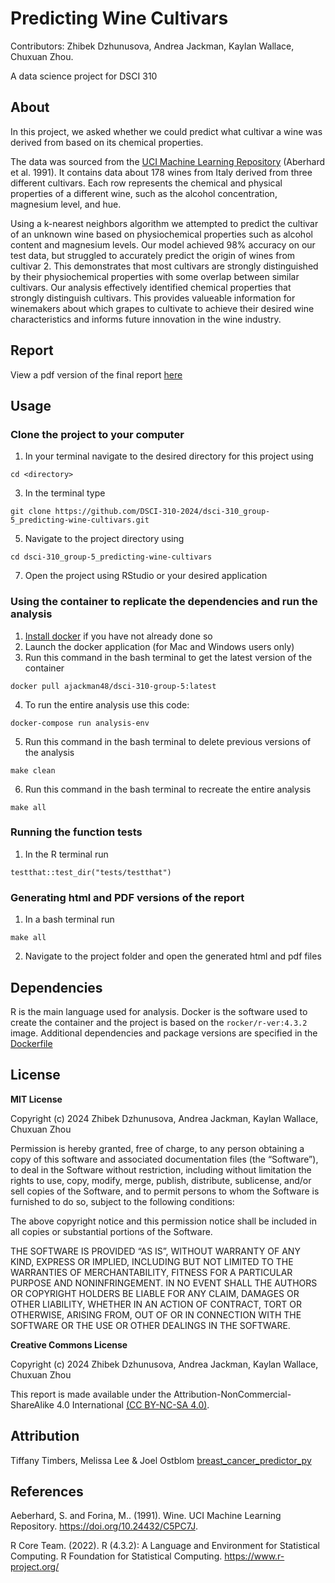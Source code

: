# Predicting Wine Cultivars

Contributors:
Zhibek Dzhunusova, Andrea Jackman, Kaylan Wallace, Chuxuan Zhou.

A data science project for DSCI 310

## About 
 
In this project, we asked whether we could predict what cultivar a wine was derived from based on its chemical properties.

The data was sourced from the [UCI Machine Learning Repository](https://doi.org/10.24432/C5PC7J) (Aberhard et al. 1991). It contains data about 178 wines from Italy derived from three different cultivars. Each row represents the chemical and physical properties of a different wine, such as the alcohol concentration, magnesium level, and hue.

Using a k-nearest neighbors algorithm we attempted to predict the cultivar of an unknown wine based on physiochemical properties such as alcohol content and magnesium levels. Our model achieved 98% accuracy on our test data, but struggled to accurately predict the origin of wines from cultivar 2. This demonstrates that most cultivars are strongly distinguished by their physiochemical properties with some overlap between similar cultivars. Our analysis effectively identified chemical properties that strongly distinguish cultivars. This provides valueable information for winemakers about which grapes to cultivate to achieve their desired wine characteristics and informs future innovation in the wine industry.

## Report

View a pdf version of the final report [here](https://github.com/DSCI-310-2024/dsci-310_group-5_predicting-wine-cultivars/blob/main/reports/report.pdf)

## Usage

### Clone the project to your computer

1. In your terminal navigate to the desired directory for this project using
```
cd <directory>
```
3. In the terminal type
```
git clone https://github.com/DSCI-310-2024/dsci-310_group-5_predicting-wine-cultivars.git
```
5. Navigate to the project directory using
```
cd dsci-310_group-5_predicting-wine-cultivars
```
7. Open the project using RStudio or your desired application

### Using the container to replicate the dependencies and run the analysis

1. [Install docker](https://www.docker.com/get-started/) if you have not already done so
2. Launch the docker application (for Mac and Windows users only)
3. Run this command in the bash terminal to get the latest version of the container 
```
docker pull ajackman48/dsci-310-group-5:latest
```
4. To run the entire analysis use this code:
```
docker-compose run analysis-env
```
5. Run this command in the bash terminal to delete previous versions of the analysis
```
make clean
```
6. Run this command in the bash terminal to recreate the entire analysis
```
make all
```

### Running the function tests

1. In the R terminal run
```
testthat::test_dir("tests/testthat")
```

### Generating html and PDF versions of the report

1. In a bash terminal run
```
make all
```
2. Navigate to the project folder and open the generated html and pdf files

## Dependencies 

R is the main language used for analysis. Docker is the software used to create the container and the project is based on the ```rocker/r-ver:4.3.2``` image. Additional dependencies and package versions are specified in the [Dockerfile](https://github.com/DSCI-310-2024/dsci-310_group-5_predicting-wine-cultivars/blob/main/Dockerfile)

## License

**MIT License**

Copyright (c) 2024 Zhibek Dzhunusova, Andrea Jackman, Kaylan Wallace, Chuxuan Zhou

Permission is hereby granted, free of charge, to any person obtaining a copy of this software and associated documentation files (the “Software”), to deal in the Software without restriction, including without limitation the rights to use, copy, modify, merge, publish, distribute, sublicense, and/or sell copies of the Software, and to permit persons to whom the Software is furnished to do so, subject to the following conditions:

The above copyright notice and this permission notice shall be included in all copies or substantial portions of the Software.

THE SOFTWARE IS PROVIDED “AS IS”, WITHOUT WARRANTY OF ANY KIND, EXPRESS OR IMPLIED, INCLUDING BUT NOT LIMITED TO THE WARRANTIES OF MERCHANTABILITY, FITNESS FOR A PARTICULAR PURPOSE AND NONINFRINGEMENT. IN NO EVENT SHALL THE AUTHORS OR COPYRIGHT HOLDERS BE LIABLE FOR ANY CLAIM, DAMAGES OR OTHER LIABILITY, WHETHER IN AN ACTION OF CONTRACT, TORT OR OTHERWISE, ARISING FROM, OUT OF OR IN CONNECTION WITH THE SOFTWARE OR THE USE OR OTHER DEALINGS IN THE SOFTWARE.

**Creative Commons License**

Copyright (c) 2024 Zhibek Dzhunusova, Andrea Jackman, Kaylan Wallace, Chuxuan Zhou

This report is made available under the Attribution-NonCommercial-ShareAlike 4.0 International [(CC BY-NC-SA 4.0)](https://creativecommons.org/licenses/by-nc-sa/4.0/).

## Attribution

Tiffany Timbers, Melissa Lee & Joel Ostblom [breast_cancer_predictor_py](https://github.com/ttimbers/breast_cancer_predictor_py/blob/main/README.md)

## References

Aeberhard, S. and Forina, M.. (1991). Wine. UCI Machine Learning Repository. https://doi.org/10.24432/C5PC7J.

R Core Team. (2022). R (4.3.2): A Language and Environment for Statistical Computing. R Foundation for Statistical Computing. https://www.r-project.org/

